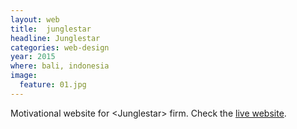 ```yaml
---
layout: web
title:  junglestar
headline: Junglestar
categories: web-design
year: 2015
where: bali, indonesia
image:
  feature: 01.jpg
---
```

Motivational website for &lt;Junglestar&gt; firm.
Check the [live website][1].

[1]: http://junglestar.org
